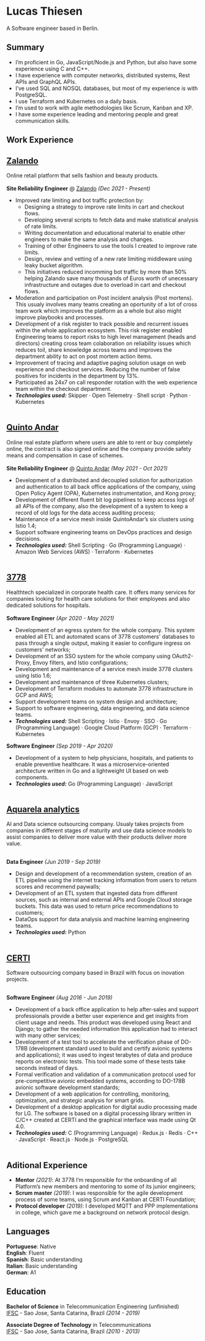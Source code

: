 # Lucas Thiesen

A Software engineer based in Berlin.

## Summary

- I’m proficient in Go, JavaScript/Node.js  and Python, but also have some experience using C and C++.
- I have experience with computer networks, distributed systems, Rest APIs and GraphQL APIs.
- I’ve used SQL and NOSQL databases, but most of my experience is with PostgreSQL.
- I use Terraform and Kubernetes on a daily basis.
- I’m used to work with agile methodologies like Scrum, Kanban and XP.
- I have some experience leading and mentoring people and great communication skills.

## Work Experience

[Zalando](https://zalando.de/) <br>
---
Online retail platform that sells fashion and beauty products. <br><br>
**Site Reliability Engineer** @ [Zalando](https://zalando.de/) _(Dec 2021 - Present)_ <br>
  - Improved rate limiting and bot traffic protection by:
    * Designing a strategy to improve rate limits in cart and checkout flows.
    * Developing several scripts to fetch data and make statistical analysis of rate limits.
    * Writing documentation and educational material to enable other engineers to make the same analysis and changes.
    * Training of other Engineers to use the tools I created to improve rate limits.
    * Design, review and vetting of a new rate limiting middleware using leaky bucket algorithm. <br>
    * This initiatives reduced incomming bot traffic by more than 50% helping Zalando save many thousands of Euros worth of unecessary infrastructure and outages due to overload in cart and checkout flows.
  - Moderation and participation on Post incident analysis (Post mortens). This usualy involves many teams creating an oportunity of a lot of cross team work which improves the platform as a whole but also might improve playbooks and processes.
  - Development of a risk register to track possible and recurrent issues within the whole application ecosystem. This risk register enabled Engineering teams to report risks to high level management (heads and directors) creating cross team colaboration on reliability issues which reduces toil, share knowledge across teams and improves the department ability to act on post mortem action items.
  - Improvement of tracing and adaptive paging solution usage on web experience and checkout services. Reducing the number of false positives for incidents in the department by 13%.
  - Participated as 24x7 on call responder rotation with the web experience team within the checkout department. <br>
  - **_Technologies used:_** Skipper · Open Telemetry · Shell script · Python · Kubernetes
<br><br>

[Quinto Andar](https://www.quintoandar.com.br/) <br>
---
Online real estate platform where users are able to rent or buy completely online, the contract is also signed online and the company provide safety means and compensation in case of schemes. <br><br>
**Site Reliability Engineer** @ [Quinto Andar](https://www.quintoandar.com.br/) _(May 2021 - Oct 2021)_ <br>
  - Development of a distributed and decoupled solution for authorization and authentication to all back office applications of the company, using Open Policy Agent (OPA), Kubernetes instrumentation, and Kong proxy;
  - Development of different fluent bit log pipelines to keep access logs of all APIs of the company, also the development of a system to keep a record of old logs for the data access auditing process;
  - Maintenance of a service mesh inside QuintoAndar’s six clusters using Istio 1.4;
  - Support software engineering teams on DevOps practices and design decisions. <br>
  - **_Technologies used:_** Shell Scripting · Go (Programming Language) · Amazon Web Services (AWS) · Terraform · Kubernetes
<br><br>

[3778](https://www.3778.care/) <br>
---
Healthtech specialized in corporate health care. It offers many services for companies looking for health care solutions for their employees and also dedicated solutions for hospitals. <br><br>
**Software Engineer** _(Apr 2020 - May 2021)_ <br>
  - Development of an egress system for the whole company. This system enabled all ETL and automated scans of 3778 customers' databases to pass through a single output, making it easier to configure ingress on customers' networks;
  - Development of an SSO system for the whole company using OAuth2-Proxy, Envoy filters, and Istio configurations;
  - Development and maintenance of a service mesh inside 3778 clusters using Istio 1.6;
  - Development and maintenance of three Kubernetes clusters;
  - Development of Terraform modules to automate 3778 infrastructure in GCP and AWS;
  - Support development teams on system design and architecture;
  - Support to software engineering, data engineering, and data science teams. <br>
  - **_Technologies used:_** Shell Scripting · Istio · Envoy · SSO · Go (Programming Language) · Google Cloud Platform (GCP) · Terraform · Kubernetes <br>

**Software Engineer** _(Sep 2019 - Apr 2020)_ <br>
  - Development of a system to help physicians, hospitals, and patients to enable preventive healthcare. It was a microservice-oriented architecture written in Go and a lightweight UI based on web components. <br>
  - **_Technologies used:_** Go (Programming Language) · JavaScript
<br><br>

[Aquarela analytics](https://www.aquare.la/en/) <br>
---
AI and Data science outsourcing company. Usualy takes projects from companies in different stages of maturity and use data science models to assist companies to deliver more value with their products deliver more value. <br><br>

**Data Engineer** _(Jun 2019 - Sep 2019)_ <br>
  - Design and development of a recommendation system, creation of an ETL pipeline using the internet tracking information from users to return scores and recommend paywalls;
  - Development of an ETL system that ingested data from different sources, such as internal and external APIs and Google Cloud storage buckets. This data was used to return price recommendations to customers;
  - DataOps support for data analysis and machine learning engineering teams. <br>
  - **_Technologies used:_** Python
<br><br>

[CERTI](https://certi.org.br/en/index) <br>
---
Software outsourcing company based in Brazil with focus on inovation projects. <br><br>

**Software Engineer** _(Aug 2016 - Jun 2019)_ <br>
  - Development of a back office application to help after-sales and support professionals provide a better user experience and get insights from client usage and needs. This product was developed using React and Django; to gather the needed information this application had to interact with many other services;
  - Development of a test tool to accelerate the verification phase of DO-178B (development standard used to build and certify avionic systems and applications); it was used to ingest terabytes of data and produce reports on electronic tests. This tool made some of these tests take seconds instead of days.
  - Formal verification and validation of a communication protocol used for pre-competitive avionic embedded systems, according to DO-178B avionic software development standards;
  - Development of a web application for controlling, monitoring, optimization, and strategic analysis for smart grids.
  - Development of a desktop application for digital audio processing made for LG. The software is based on a digital processing library written in C/C++ created at CERTI and the graphical interface was made using Qt 4.0. <br>
  - **_Technologies used:_** C (Programming Language) · Redux.js · Redis · C++ · JavaScript · React.js · Node.js · PostgreSQL
<br><br>

## Aditional Experience

- **Mentor** _(2021)_: At 3778 I’m responsible for the onboarding of all Platform’s new members and mentoring to some
of its junior engineers;
- **Scrum master** _(2019)_: I was responsible for the agile development process of some teams, using Scrum and Kanban
at CERTI Foundation;
- **Protocol developer** _(2019)_: I developed MQTT and PPP implementations in college, which gave me a background on network protocol design.

## Languages

**Portuguese**: Native <br>
**English**: Fluent <br>
**Spanish**: Basic understanding <br>
**Italian**: Basic understanding <br>
**German**: A1 <br>

## Education

**Bachelor of Science** in Telecommunication Engineering (unfinished)<br>
[IFSC](https://www.ifsc.edu.br/) - Sao Jose, Santa Catarina, Brazil _(2014 - 2019)_ <br>

**Associate Degree of Technology** in Telecommunications <br>
[IFSC](https://www.ifsc.edu.br/) - Sao Jose, Santa Catarina, Brazil _(2010 - 2013)_ <br>